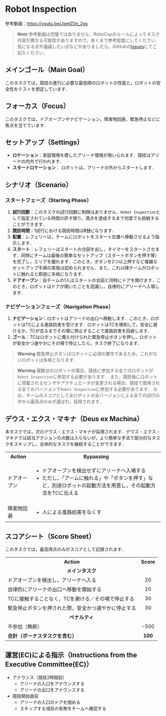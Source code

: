 # Robot Inspection

参考動画：https://youtu.be/JweIZ0n_2gs

> **Note**
> 参考動画は完璧ではありません．RoboCupのルールによってタスク内容が異なる可能性がありますので，あくまで参考程度にしてください．
> 気になる点や議論したい点などがありましたら，GitHubの[Issues](https://github.com/RoboCupAtHomeJP/Rule2023/issues)にてご記入ください．

## メインゴール（Main Goal）

このタスクでは，競技の進行に必要な最低限のロボットの性能と，ロボットの安全性をテストを想定しています．


## フォーカス（Focus）

このタスクでは，ドアオープンやナビゲーション，障害物回避，緊急停止などに焦点を当てています．


## セットアップ（Settings）

- **ロケーション**：家庭環境を模したアリーナ環境が用いられます．競技はアリーナの内外で行われます．
- **スタートロケーション**： ロボットは，アリーナの外からスタートします．


## シナリオ（Scenario）

### スタートフェーズ（Starting Phase）

1. **試行回数**：このタスクの試行回数に制限はありません．`Robot Inspection`として指定されている時間の許す限り，満点を達成するまで何度でも挑戦することができます．
1. **競技時間**：1試行における競技時間は**5分**になります． 
1. **配置**：レフェリーは，チームにロボットをスタート位置へ移動させるよう指示します．
1. **スタート**：レフェリーはスタートの合図を出し，タイマーをスタートさせます．同時にチームは最後の簡単なセットアップ（スタートボタンを押す等）を完了し，エリアを離れます．このとき，ボタンを2つ以上押すなど複雑なセットアップ手順の実施は認められません．また，これ以降チームがロボットに触れると即座に失格になります．
1. **ドアオープン**：自チームの1人はスタートの合図と同時にドアを開けます．このとき，ロボットはドアが開いたことを認識し，自律的にアリーナへ入場します．

### ナビゲーションフェーズ（Navigation Phase）

1. **ナビゲーション**：ロボットはアリーナの出口へ移動します．このとき，ロボットはTCによる進路妨害を受けます．ロボットはTCを検知して，安全に避けるか，TCが去るまでその場に停止することで進路妨害を回避します．
1. **ゴール**：TCはロボットに備え付けられた緊急停止ボタンを押し，ロボットが安全かつ速やかにその場で停止したら，タスク終了になります．

> **Warning**
> 緊急停止ボタンはロボットに必須の要件であるため，これがないロボットは失格となります．

> **Warning**
> 複数台のロボットの場合、競技に参加する全てのロボットが`Robot Inspection`に参加する必要があります．
> また，競技毎にロボットに搭載されるセンサやアクチュエータが変更される場合，競技で使用される全てのバージョンで`Robot Inspection`に参加する必要があります．
> なお，チームのスコアとして全ロボットの全バージョンによる全ての試行の中から最高点のみが選ばれ，採用されます．


## デウス・エクス・マキナ（Deus ex Machina）

本タスクでは，次のデウス・エクス・マキナが採用されます．デウス・エクス・マキナでは該当アクションの点数は入らないが，より簡単な手法で部分的なタスクをスキップし，全体的なタスクを継続することができます．

<table>
  <tr>
    <th> <b>Action<b> </th>
    <th> <b>Bypassing<b> </th>
  </tr>
  <tr>
    <td> ドアオープン </td>
    <td>
      <ul>
        <li> ドアオープンを検出せずにアリーナへ入場する </li>
        <li> ただし，「アームに触れる」や「ボタンを押す」など，別途ロボットの起動方法を用意し，その起動方法をTCに伝える </li>
      </ul> 
    </td>
  </tr>
   <tr>
    <td> 障害物回避 </td>
    <td>
      <ul>
        <li> 人による進路妨害をなくす </li>
      </ul> 
    </td>
  </tr>
</table>

   
## スコアシート（Score Sheet）

このタスクでは，最高得点のみがスコアとして記録されます．

<table>
  <tr>
    <th> <b>Action</b> </th>
    <th> <b>Score</b> </th>
  </tr>
  <tr>
    <td colspan="2" align="center"> <b>メインタスク</b> </td>
  </tr>
  <tr>
    <td> ドアオープンを検出し，アリーナへ入る </td>
    <td align="center"> 20 </td>
  </tr>
  <tr>
    <td> 自律的にアリーナの出口へ移動を開始する </td>
    <td align="center"> 20 </td>
  </tr>
  <tr>
    <td> TCに接触することなく，TCを避ける／その場で停止する </td>
    <td align="center"> 30 </td>
  </tr>
  <tr>
    <td> 緊急停止ボタンを押された際，安全かつ速やかに停止する </td>
    <td align="center"> 30 </td>
  </tr>
  <tr>
    <td colspan="2" align="center"> <b>ペナルティ</b> </td>
  </tr>
  <tr>
    <td> 不参加（無断） </td>
    <td align="center"> -500 </td>
  </tr>
  <tr>
    <td> <b>合計（ボーナスタスクを含む）</b> </td>
    <td align="center"> <b>100</b> </td>
  </tr>
</table>


## 運営(EC)による指示（Instructions from the Executive Committee(EC)）

- アナウンス（競技2時間前）
  - アリーナの入口をアナウンスする
  - アリーナの出口をアナウンスする
- 競技開始直前
  - アリーナの入口のドアを閉める
  - スキップする項目の有無をチームへ確認する

